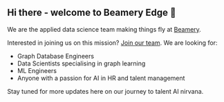 ## Hi there - welcome to Beamery Edge 👋

We are the applied data science team making things fly at [Beamery](http://www.beamery.com/). 

Interested in joining us on this mission? [Join our team](http://careers.beamery.com/). We are looking for:
- Graph Database Engineers
- Data Scientists specialising in graph learning
- ML Engineers
- Anyone with a passion for AI in HR and talent management


Stay tuned for more updates here on our journey to talent AI nirvana. 
